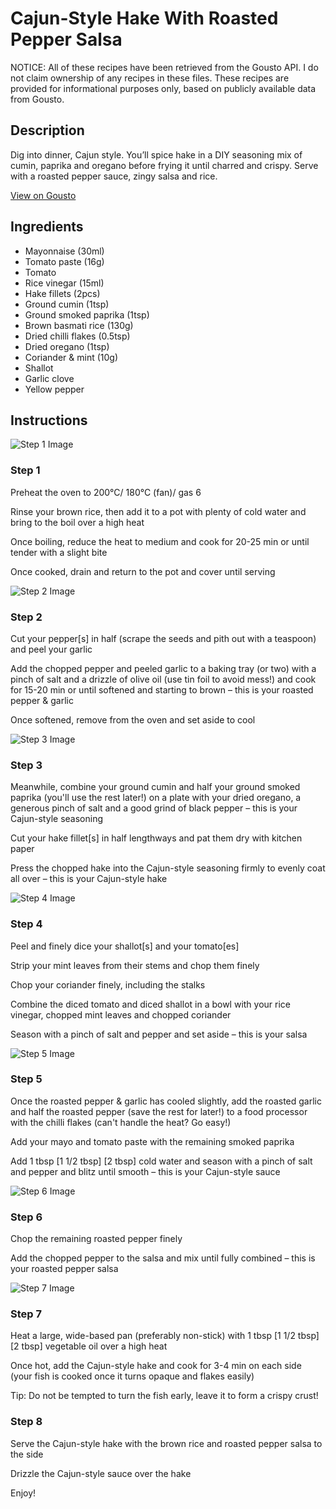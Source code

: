 # Cajun-Style Hake With Roasted Pepper Salsa

NOTICE: All of these recipes have been retrieved from the Gousto API. I do not claim ownership of any recipes in these files. These recipes are provided for informational purposes only, based on publicly available data from Gousto.

## Description

Dig into dinner, Cajun style. You’ll spice hake in a DIY seasoning mix of cumin, paprika and oregano before frying it until charred and crispy. Serve with a roasted pepper sauce, zingy salsa and rice.

[View on Gousto](https://www.gousto.co.uk/recipes/cookbook/cajun-style-hake-with-roasted-pepper-salsa)

## Ingredients

- Mayonnaise (30ml)
- Tomato paste (16g)
- Tomato
- Rice vinegar (15ml)
- Hake fillets (2pcs)
- Ground cumin (1tsp)
- Ground smoked paprika (1tsp)
- Brown basmati rice (130g)
- Dried chilli flakes (0.5tsp)
- Dried oregano (1tsp)
- Coriander & mint (10g)
- Shallot
- Garlic clove
- Yellow pepper

## Instructions

![Step 1 Image](https://production-media.gousto.co.uk/cms/recipe-step-image/Step-1-1697881566031-x200.jpg)

### Step 1

Preheat the oven to 200°C/ 180°C (fan)/ gas 6

Rinse your brown rice, then add it to a pot with plenty of cold water and bring to the boil over a high heat

Once boiling, reduce the heat to medium and cook for 20-25 min or until tender with a slight bite

Once cooked, drain and return to the pot and cover until serving

![Step 2 Image](https://production-media.gousto.co.uk/cms/recipe-step-image/Step-2-1697881569770-x200.jpg)

### Step 2

Cut your pepper[s] in half (scrape the seeds and pith out with a teaspoon) and peel your garlic

Add the chopped pepper and peeled garlic to a baking tray (or two) with a pinch of salt and a drizzle of olive oil (use tin foil to avoid mess!) and cook for 15-20 min or until softened and starting to brown – this is your roasted pepper & garlic

Once softened, remove from the oven and set aside to cool

![Step 3 Image](https://production-media.gousto.co.uk/cms/recipe-step-image/Step-3-1697881573690-x200.jpg)

### Step 3

Meanwhile, combine your ground cumin and half your ground smoked paprika (you'll use the rest later!) on a plate with your dried oregano, a generous pinch of salt and a good grind of black pepper – this is your Cajun-style seasoning

Cut your hake fillet[s] in half lengthways and pat them dry with kitchen paper

Press the chopped hake into the Cajun-style seasoning firmly to evenly coat all over – this is your Cajun-style hake

![Step 4 Image](https://production-media.gousto.co.uk/cms/recipe-step-image/Step-4-1697881577645-x200.jpg)

### Step 4

Peel and finely dice your shallot[s] and your tomato[es]

Strip your mint leaves from their stems and chop them finely

Chop your coriander finely, including the stalks

Combine the diced tomato and diced shallot in a bowl with your rice vinegar, chopped mint leaves and chopped coriander

Season with a pinch of salt and pepper and set aside – this is your salsa

![Step 5 Image](https://production-media.gousto.co.uk/cms/recipe-step-image/Step-5-1697881581696-x200.jpg)

### Step 5

Once the roasted pepper & garlic has cooled slightly, add the roasted garlic and half the roasted pepper (save the rest for later!) to a food processor with the chilli flakes (can't handle the heat? Go easy!)

Add your mayo and tomato paste with the remaining smoked paprika

Add 1 tbsp <span class="text-purple">[1 1/2 tbsp]</span> <span class="text-danger">[2 tbsp]</span> cold water and season with a pinch of salt and pepper and blitz until smooth – this is your Cajun-style sauce

![Step 6 Image](https://production-media.gousto.co.uk/cms/recipe-step-image/Step-6-1697881586194-x200.jpg)

### Step 6

Chop the remaining roasted pepper finely

Add the chopped pepper to the salsa and mix until fully combined – this is your roasted pepper salsa

![Step 7 Image](https://production-media.gousto.co.uk/cms/recipe-step-image/Step-7-1697881590038-x200.jpg)

### Step 7

Heat a large, wide-based pan (preferably non-stick) with 1 tbsp <span class="text-purple">[1 1/2 tbsp]</span><span class="text-danger"> [2 tbsp] </span>vegetable oil over a high heat

Once hot, add the Cajun-style hake and cook for 3-4 min on each side (your fish is cooked once it turns opaque and flakes easily)

Tip: Do not be tempted to turn the fish early, leave it to form a crispy crust!

### Step 8

Serve the Cajun-style hake with the brown rice and roasted pepper salsa to the side

Drizzle the Cajun-style sauce over the hake

Enjoy!

